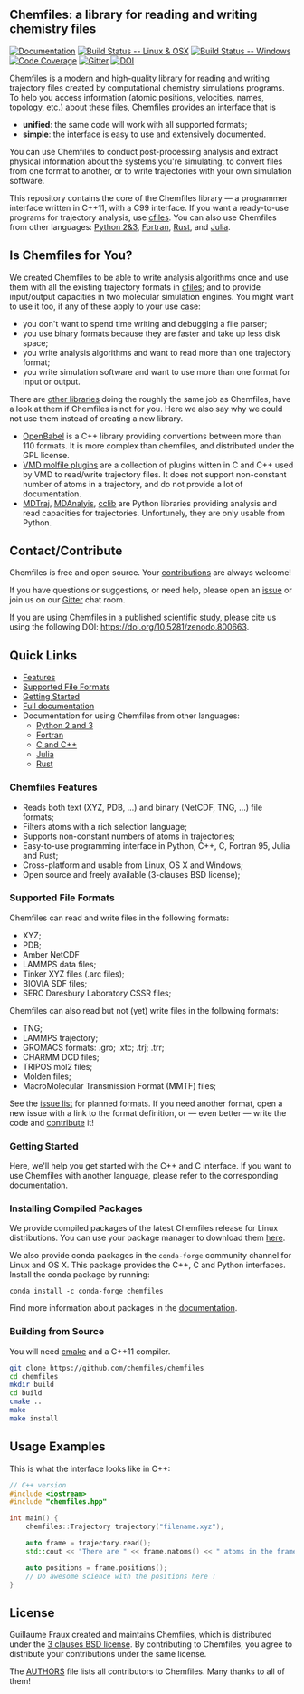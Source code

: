 ## Chemfiles: a library for reading and writing chemistry files

[![Documentation](https://img.shields.io/badge/docs-latest-brightgreen.svg)](http://chemfiles.org/chemfiles/)
[![Build Status -- Linux & OSX](https://img.shields.io/travis/chemfiles/chemfiles/master.svg)](https://travis-ci.org/chemfiles/chemfiles)
[![Build Status -- Windows](https://ci.appveyor.com/api/projects/status/dvn6nr3lsssd23lo/branch/master?svg=true)](https://ci.appveyor.com/project/Luthaf/chemfiles/branch/master)
[![Code Coverage](http://codecov.io/github/chemfiles/chemfiles/coverage.svg?branch=master)](http://codecov.io/github/chemfiles/chemfiles?branch=master)
[![Gitter](https://badges.gitter.im/chemfiles/chemfiles.svg)](https://gitter.im/chemfiles/chemfiles)
[![DOI](https://zenodo.org/badge/DOI/10.5281/zenodo.800663.svg)](https://doi.org/10.5281/zenodo.800663)


Chemfiles is a modern and high-quality library for reading and writing
trajectory files created by computational chemistry simulations programs. To help you access information (atomic positions, velocities, names, topology, etc.) about these files, Chemfiles provides an interface that is
- **unified**: the same code will work with all supported formats;
- **simple**: the interface is easy to use and extensively documented.

You can use Chemfiles to conduct post-processing analysis and extract physical
information about the systems you're simulating, to convert files from one
format to another, or to write trajectories with your own simulation software.

This repository contains the core of the Chemfiles library — a programmer
interface written in C++11, with a C99 interface. If you want a ready-to-use
programs for trajectory analysis, use [cfiles](https://github.com/chemfiles/cfiles).
You can also use Chemfiles from other languages: [Python 2&3](https://github.com/chemfiles/chemfiles.py),
[Fortran](https://github.com/chemfiles/chemfiles.f03), [Rust](https://github.com/chemfiles/chemfiles.rs),
and [Julia](https://github.com/chemfiles/chemfiles.jl).

## Is Chemfiles for You?

We created Chemfiles to be able to write analysis algorithms once and use them
with all the existing trajectory formats in
[cfiles](https://github.com/chemfiles/cfiles); and to provide input/output
capacities in two molecular simulation engines. You might want to use it too, if
any of these apply to your use case:

- you don't want to spend time writing and debugging a file parser;
- you use binary formats because they are faster and take up less disk space;
- you write analysis algorithms and want to read more than one trajectory
  format;
- you write simulation software and want to use more than one format for input or output.

There are [other libraries](http://chemfiles.org/chemfiles/latest/others.html)
doing the roughly the same job as Chemfiles, have a look at them if Chemfiles is
not for you. Here we also say why we could not use them instead of creating a
new library.

- [OpenBabel](https://openbabel.org/wiki/Main_Page) is a C++ library providing
  convertions between more than 110 formats. It is more complex than chemfiles,
  and distributed under the GPL license.
- [VMD molfile plugins](http://www.ks.uiuc.edu/Research/vmd/) are a collection
  of plugins witten in C and C++ used by VMD to read/write trajectory files.
  It does not support non-constant number of atoms in a trajectory, and do not
  provide a lot of documentation.
- [MDTraj](http://mdtraj.org/latest/), [MDAnalyis](http://www.mdanalysis.org/),
  [cclib](https://cclib.github.io/) are Python libraries providing analysis and
  read capacities for trajectories. Unfortunely, they are only usable from
  Python.

## Contact/Contribute

Chemfiles is free and open source. Your [contributions](Contributing.md) are
always welcome!

If you have questions or suggestions, or need help, please open an [issue] or join us on our [Gitter] chat room.

If you are using Chemfiles in a published scientific study, please cite us using the following DOI: https://doi.org/10.5281/zenodo.800663.

## Quick Links

- [Features](#chemfiles-features)
- [Supported File Formats](#supported-file-formats)
- [Getting Started](#getting-started)
- [Full documentation](http://chemfiles.org/chemfiles/)
- Documentation for using Chemfiles from other languages:
    - [Python 2 and 3](http://chemfiles.org/chemfiles.py/)
    - [Fortran](http://chemfiles.org/chemfiles.f03/)
    - [C and C++](http://chemfiles.org/chemfiles/)
    - [Julia](http://chemfiles.org/Chemfiles.jl/)
    - [Rust](http://chemfiles.org/chemfiles.rs/)

### Chemfiles Features

- Reads both text (XYZ, PDB, ...) and binary (NetCDF, TNG, ...) file formats;
- Filters atoms with a rich selection language;
- Supports non-constant numbers of atoms in trajectories;
- Easy-to-use programming interface in Python, C++, C, Fortran 95, Julia and Rust;
- Cross-platform and usable from Linux, OS X and Windows;
- Open source and freely available (3-clauses BSD license);

### Supported File Formats

Chemfiles can read and write files in the following formats:
- XYZ;
- PDB;
- Amber NetCDF
- LAMMPS data files;
- Tinker XYZ files (.arc files);
- BIOVIA SDF files;
- SERC Daresbury Laboratory CSSR files;

Chemfiles can also read but not (yet) write files in the following formats:
- TNG;
- LAMMPS trajectory;
- GROMACS formats: .gro; .xtc; .trj; .trr;
- CHARMM DCD files;
- TRIPOS mol2 files;
- Molden files;
- MacroMolecular Transmission Format (MMTF) files;

See the [issue list](https://github.com/chemfiles/chemfiles/labels/New%20Format)
for planned formats. If you need another format, open a new issue with a link to
the format definition, or — even better — write the code and
[contribute](Contributing.md) it!

### Getting Started

Here, we'll help you get started with the C++ and C interface. If you want to
use Chemfiles with another language, please refer to the corresponding
documentation.

### Installing Compiled Packages

We provide compiled packages of the latest Chemfiles release for Linux
distributions. You can use your package manager to download them
[here][OSB-download].

We also provide conda packages in the `conda-forge` community channel for Linux
and OS X. This package provides the C++, C and Python interfaces. Install the conda package by running:

```
conda install -c conda-forge chemfiles
```

Find more information about packages in the [documentation][install].

### Building from Source

You will need [cmake](http://cmake.org/) and a C++11 compiler.

```bash
git clone https://github.com/chemfiles/chemfiles
cd chemfiles
mkdir build
cd build
cmake ..
make
make install
```

## Usage Examples

This is what the interface looks like in C++:

```cpp
// C++ version
#include <iostream>
#include "chemfiles.hpp"

int main() {
    chemfiles::Trajectory trajectory("filename.xyz");

    auto frame = trajectory.read();
    std::cout << "There are " << frame.natoms() << " atoms in the frame" << std::endl;

    auto positions = frame.positions();
    // Do awesome science with the positions here !
}
```

## License

Guillaume Fraux created and maintains Chemfiles, which is distributed under the
[3 clauses BSD license](LICENSE). By contributing to Chemfiles, you agree to
distribute your contributions under the same license.

The [AUTHORS](AUTHORS) file lists all contributors to Chemfiles. Many thanks to
all of them!

[Gitter]: https://gitter.im/chemfiles/chemfiles
[issue]: https://github.com/chemfiles/chemfiles/issues/new
[install]: http://chemfiles.org/chemfiles/latest/installation.html
[OpenSuseBuild]: https://build.opensuse.org/package/show/home:Luthaf/chemfiles
[OSB-download]: https://software.opensuse.org/download.html?project=home%3ALuthaf&package=chemfiles
